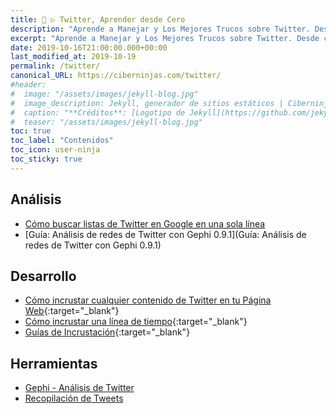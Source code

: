 ```yaml
---
title: 🐤 ▷ Twitter, Aprender desde Cero
description: "Aprende a Manejar y Los Mejores Trucos sobre Twitter. Desde cero todo lo que debes saber"
excerpt: "Aprende a Manejar y Los Mejores Trucos sobre Twitter. Desde cero todo lo que debes saber"
date: 2019-10-16T21:00:00.000+00:00
last_modified_at: 2019-10-19
permalink: /twitter/
canonical_URL: https://ciberninjas.com/twitter/
#header:
#  image: "/assets/images/jekyll-blog.jpg"
#  image_description: Jekyll, generador de sitios estáticos | Ciberninjas
#  caption: "**Créditos**: [Logotipo de Jekyll](https://github.com/jekyll/brand) extraído del repositorio de Marketing de Jekyll. Edición y montaje de Elaboración Propia"
#  teaser: "/assets/images/jekyll-blog.jpg"
toc: true
toc_label: "Contenidos"
toc_icon: user-ninja
toc_sticky: true
---
```


## Análisis

* [Cómo buscar listas de Twitter en Google en una sola línea](https://www.mmadrigal.com/como-buscar-listas-de-twitter-en-google-en-una-sola-linea/)
* [Guía: Análisis de redes de Twitter con Gephi 0.9.1](Guía: Análisis de redes de Twitter con Gephi 0.9.1)

<!-- Agregar Más Enlaces de Marcelono Madrigal -->

## Desarrollo

* [Cómo incrustar cualquier contenido de Twitter en tu Página Web](https://publish.twitter.com/#){:target="_blank"}
* [Cómo incrustar una línea de tiempo](https://help.twitter.com/en/using-twitter/embed-twitter-feed){:target="_blank"}
* [Guías de Incrustación](https://developer.twitter.com/en/docs/twitter-for-websites/embedded-tweets/overview){:target="_blank"}

## Herramientas

* [Gephi - Análisis de Twitter](https://gephi.org/)
* [Recopilación de Tweets](https://guides.libraries.psu.edu/c.php?g=796631&p=5698003)
